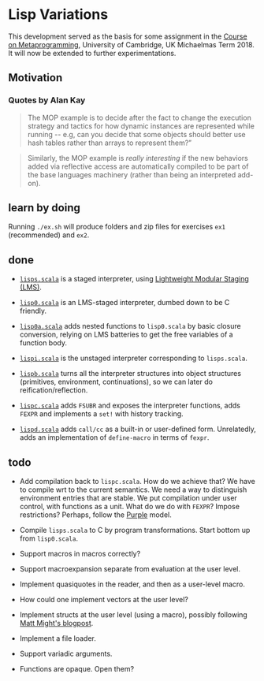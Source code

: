 # Lisp Variations

This development served as the basis for some assignment in the [Course on Metaprogramming](https://github.com/namin/metaprogramming), University of Cambridge, UK Michaelmas Term 2018.
It will now be extended to further experimentations.

## Motivation

### Quotes by Alan Kay

> The MOP example is to decide after the fact to change the execution
> strategy and tactics for how dynamic instances are represented while
> running -- e.g, can you decide that some objects should better use
> hash tables rather than arrays to represent them?”

> Similarly, the MOP example is *really interesting* if the new
> behaviors added via reflective access are automatically compiled to
> be part of the base languages machinery (rather than being an
> interpreted add-on).

## learn by doing

Running `./ex.sh` will produce folders and zip files for exercises `ex1` (recommended) and `ex2`.

## done

- [`lisps.scala`](lisps.scala) is a staged interpreter, using [Lightweight Modular Staging (LMS)](https://scala-lms.github.io/tutorials).

- [`lisp0.scala`](lisp0.scala) is an LMS-staged interpreter, dumbed down to be C friendly.

- [`lisp0a.scala`](lisp0a.scala) adds nested functions to `lisp0.scala` by basic
  closure conversion, relying on LMS batteries to get the free
  variables of a function body.

- [`lispi.scala`](lispi.scala) is the unstaged interpreter corresponding to `lisps.scala`.

- [`lispb.scala`](lispb.scala) turns all the interpreter structures into object
  structures (primitives, environment, continuations), so we can later
  do reification/reflection.

- [`lispc.scala`](lispc.scala) adds `FSUBR` and exposes the interpreter functions,
  adds `FEXPR` and implements a `set!` with history tracking.

- [`lispd.scala`](lispd.scala) adds `call/cc` as a built-in or user-defined form. Unrelatedly, adds an implementation of `define-macro` in terms of `fexpr`.

## todo

- Add compilation back to `lispc.scala`. How do we achieve that? We
  have to compile wrt to the current semantics. We need a way to
  distinguish environment entries that are stable. We put compilation
  under user control, with functions as a unit. What do we do with
  `FEXPR`? Impose restrictions? Perhaps, follow the [Purple](https://github.com/namin/lms-black) model.

- Compile `lisps.scala` to C by program transformations. Start bottom
  up from `lisp0.scala`.

- Support macros in macros correctly?

- Support macroexpansion separate from evaluation at the user level.

- Implement quasiquotes in the reader, and then as a user-level macro.

- How could one implement vectors at the user level?

- Implement structs at the user level (using a macro), possibly following [Matt Might's blogpost](https://matt.might.net/articles/implementation-of-scheme-vector-struct-in-syntax-rules/).

- Implement a file loader.

- Support variadic arguments.

- Functions are opaque. Open them?
